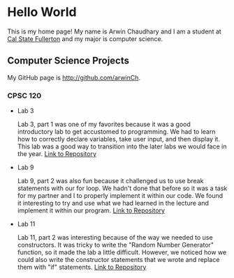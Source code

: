 # Hello World

This is my home page! My name is Arwin Chaudhary and I am a student at [Cal State Fullerton](http://www.fullerton.edu/) and my major is computer science.

## Computer Science Projects

My GitHub page is http://github.com/arwinCh.

### CPSC 120

* Lab 3

    Lab 3, part 1 was one of my favorites because it was a good introductory lab to get accustomed to programming. We had to learn how to correctly declare variables, take user input, and then display it. This lab was a good way to transition into the later labs we would face in the year.
    [Link to Repository](https://github.com/cpsc-fall-2023/cpsc-120-lab-03-arwin-and-quentin)
* Lab 9

    Lab 9, part 2 was also fun because it challenged us to use break statements with our for loop. We hadn't done that before so it was a task for my partner and I to properly implement it within our code. We found it interesting to try and use what we had learned in the lecture and implement it within our program.
    [Link to Repository](https://github.com/cpsc-fall-2023/cpsc-120-lab-09-arwin-and-laurence)
* Lab 11

    Lab 11, part 2 was interesting because of the way we needed to use constructors. It was tricky to write the "Random Number Generator" function, so it made the lab a little difficult. However, we noticed how we could also write the constructor statements that we wrote and replace them with "if" statements. 
    [Link to Repository](https://github.com/cpsc-fall-2023/cpsc-120-lab-11-jaeyoon-arwin)

